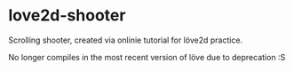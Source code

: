 # love2d-shooter

Scrolling shooter, created via onlinie tutorial for löve2d practice.

No longer compiles in the most recent version of löve due to deprecation :S
